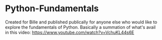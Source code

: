 # Python-Fundamentals

Created for Bille and published publically for anyone else who would like to explore the fundamentals of Python.
Basically a summation of what's avail in this video: https://www.youtube.com/watch?v=VchuKL44s6E
